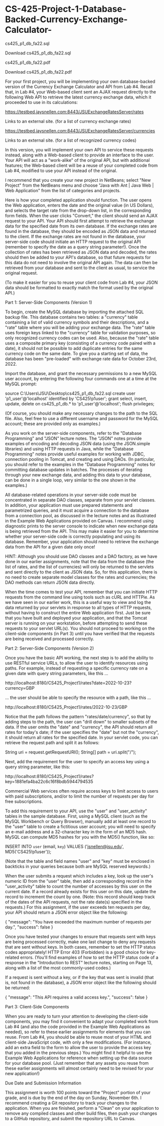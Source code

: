 # CS-425-Project-1-Database-Backed-Currency-Exchange-Calculator-
cs425_p1_db_fa22.sql

Download cs425_p1_db_fa22.sql

cs425_p1_db_fa22.pdf

Download cs425_p1_db_fa22.pdf

For your first project, you will be implementing your own database-backed version of the Currency Exchange Calculator and API from Lab #4.  Recall that, in Lab #4, your Web-based client sent an AJAX request directly to the following Web API to retrieve the latest currency exchange data, which it proceeded to use in its calculations:

https://testbed.jaysnellen.com:8443/JSUExchangeRatesServer/rates

Links to an external site. (for a list of currency exchange rates)

https://testbed.jaysnellen.com:8443/JSUExchangeRatesServer/currencies

Links to an external site. (for a list of recognized currency codes)

In this version, you will implement your own API to service these requests instead, along with a Web-based client to provide an interface to the user.  Your API will act as a "work-alike" of the original API, but with additional features; the Web-based client will be a reuse of your completed code from Lab #4, modified to use your API instead of the original.

I recommend that you create your new project in NetBeans; select "New Project" from the NetBeans menu and choose "Java with Ant | Java Web | Web Application" from the list of categories and projects.

Here is how your completed application should function.  The user opens the Web application, enters the date and the original value (in US Dollars), and selects the target rate from the drop-down list, in the corresponding form fields.  When the user clicks "Convert," the client should send an AJAX request to your API.  Your API should first attempt to retrieve the exchange data for the specified date from its own database.  If the exchange rates are found in the database, they should be encoded as JSON data and returned to the client.  If the exchange rates are not found in the database, your server-side code should initiate an HTTP request to the original API (remember to specify the date as a query string parameter!).  Once the collection of rates has been retrieved as JSON data and decoded, the rates should then be added to your API's database, so that future requests for this data do not need to involve the original API again.  The data can then be retrieved from your database and sent to the client as usual, to service the original request.

(To make it easier for you to reuse your client code from Lab #4, your JSON data should be formatted to exactly match the format used by the original API.)


Part 1: Server-Side Components (Version 1)

To begin, create the MySQL database by importing the attached SQL backup file.  This database contains two tables: a "currency" table containing a list of valid currency symbols and their descriptions, and a "rate" table where you will be adding your exchange data.  The "rate" table uses foreign keys linked to the "currency" table for validation purposes, so only recognized currency codes can be used.  Also, because the "rate" table uses a composite primary key (consisting of a currency code paired with a date), it should not be possible to add duplicate entries for the same currency code on the same date.  To give you a starting set of data, the database has been "pre-loaded" with exchange rate data for October 23rd, 2022.

Import the database, and grant the necessary permissions to a new MySQL user account, by entering the following four commands one at a time at the MySQL prompt:

source C:\Users\JSU\Desktop\cs425_p1_db_fa22.sql
create user 'p1_user'@'localhost' identified by 'CS425!p1user';
grant select, insert, update, delete on cs425_p1_db.* to 'p1_user'@'localhost';
flush privileges;

(Of course, you should make any necessary changes to the path to the SQL file.  Also, feel free to use a different username and password for the MySQL account; these are provided only as examples.)

As you work on the server-side components, refer to the "Database Programming" and "JSON" lecture notes.  The "JSON" notes provide examples of encoding and decoding JSON data (using the JSON.simple libraries) and using HTTP requests in Java, while the "Database Programming" notes provide useful examples for working with JDBC, connection pooling in Tomcat, and creating and using DAOs.  (In particular, you should refer to the examples in the "Database Programming" notes for committing database updates in batches.  The processes of iterating through your new exchange data, and adding this data to your database, can be done in a single loop, very similar to the one shown in the examples.)

All database-related operations in your server-side code must be concentrated in separate DAO classes, separate from your servlet classes.  In addition, your application must use prepared statements and parametrized queries, and it must acquire a connection to the database from a connection pool, as discussed in the lecture notes and as illustrated in the Example Web Applications provided on Canvas.  I recommend using diagnostic prints to the server console to indicate when new exchange data is being retrieved from the API.  This may make it easier for you to determine whether your server-side code is correctly populating and using its database.  Remember, your application should need to retrieve the exchange data from the API for a given date only once!

HINT: Although you should use DAO classes and a DAO factory, as we have done in our earlier assignments, note that the data from the database (the list of rates, and the list of currencies) will only be returned to the servlets and sent directly to the client as JSON data.  So, for this application, there is no need to create separate model classes for the rates and currencies; the DAO methods can return JSON data directly.

When the time comes to test your API, remember that you can initiate HTTP requests from the command line using tools such as cURL and HTTPie.  As we have seen in our earlier work, this is a useful way to view and log the data returned by your servlets in response to all types of HTTP requests, without having to construct the entire Web application first.  Just be sure that you have built and deployed your application, and that the Tomcat server is running on your workstation, before attempting to send these requests to your servlet URL(s).  You should not proceed to working on the client-side components (in Part 3) until you have verified that the requests are being received and processed correctly.

 

Part 2: Server-Side Components (Version 2)

Once you have the basic API working, the next step is to add the ability to use RESTful service URLs, to allow the user to identify resources using paths.  For example, instead of requesting a specific currency rate on a given date with query string parameters, like this ...

http://localhost:8180/CS425_Project1/rates?date=2022-10-23?currency=GBP

... the user should be able to specify the resource with a path, like this ...

http://localhost:8180/CS425_Project1/rates/2022-10-23/GBP

Notice that the path follows the pattern "rates/date/currency", so that by adding steps to the path, the user can "drill down" to smaller subsets of the data.  If the user omits the "date" and "currency", the API should return all rates for today's date; if the user specifies the "date" but not the "currency", it should return all rates for the specified date.  In your servlet code, you can retrieve the request path and split it as follows:

String uri = request.getRequestURI();
String[] path = uri.split("/");

Next, add the requirement for the user to specify an access key using a query string parameter, like this:

http://localhost:8180/CS425_Project1/rates?key=1881efa4ba22c6c16f8bdb5944794535

Commercial Web services often require access keys to limit access to users with paid subscriptions, and/or to limit the number of requests per day for free subscriptions.

To add this requirement to your API, use the "user" and "user_activity" tables in the sample database.  First, using a MySQL client (such as the MySQL Workbench or Query Browser), manually add at least one record to the "user" table to create a fictitious user account; you will need to specify an e-mail address and a 32-character key in the form of an MD5 hash.  MySQL can compute MD5 hashes for you with the MD5() function, like so:

INSERT INTO `user` (email, `key`) VALUES ('jsnellen@jsu.edu', MD5('CS425!p1user'));

(Note that the table and field names "user" and "key" must be enclosed in backticks in your queries because both are MySQL reserved keywords.)

When the user submits a request which includes a key, look up the user's numeric ID from the "user" table, then add a corresponding record in the "user_activity" table to count the number of accesses by this user on the current date.  If a record already exists for this user on this date, update the record to increment the count by one.  (Note: this record should keep track of the dates of the API requests, not the rate date(s) specified in the requests.)  For this assignment, if the user exceeds ten requests per day, your API should return a JSON error object like the following:

{
   "message": "You have exceeded the maximum number of requests per day.",
   "success": false
}

Once you have tested your changes to ensure that requests sent with keys are being processed correctly, make one last change to deny any requests that are sent without keys.  In both cases, remember to set the HTTP status codes appropriately!  HTTP Error 403 (Forbidden) is a good choice for key-related errors.  (You'll find examples of how to set the HTTP status code of a response in the "Introduction to REST" lecture notes, starting on Page 13, along with a list of the most commonly-used codes.)

If a request is sent without a key, or if the key that was sent is invalid (that is, not found in the database), a JSON error object like the following should be returned:

{
   "message": "This API requires a valid access key.",
   "success": false
}


Part 3: Client-Side Components

When you are ready to turn your attention to developing the client-side components, you may find it convenient to adapt your completed work from Lab #4 (and also the code provided in the Example Web Applications as needed), so refer to these earlier assignments for elements that you can reuse.  From Lab #4, you should be able to reuse most of your HTML and client-side JavaScript code, with only a few modifications.  (For instance, add an extra field to the form to allow the user to provide the access key that you added in the previous steps.)  You might find it helpful to use the Example Web Applications for reference when setting up the data source for your database pool.  (Just remember that any assets you reuse from these earlier assignments will almost certainly need to be revised for your new application!)


Due Date and Submission Information

This assignment is worth 100 points toward the "Project" portion of your grade, and is due by the end of the day on Sunday, November 6th.  I recommend creating a Git repository to track your changes to the application.  When you are finished, perform a "Clean" on your application to remove any compiled classes and other build files, then push your changes to a GitHub repository, and submit the repository URL to Canvas.

